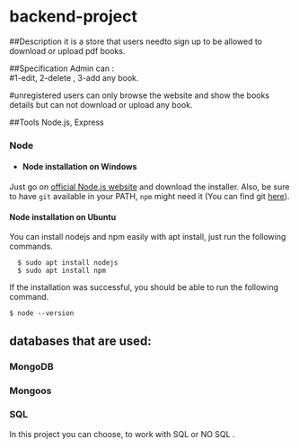 # backend-project
##Description
   it is a store that users needto sign up to be allowed to download or upload pdf books.

##Specification
Admin can :  
            #1-edit,   2-delete ,  3-add any book.
            
            
#unregistered users can only browse the website and show the books details but can not download or upload any book.

##Tools
Node.js, Express


### Node
- #### Node installation on Windows 
 Just go on [official Node.js website](https://nodejs.org/) and download the installer.
Also, be sure to have `git` available in your PATH, `npm` might need it (You can find git [here](https://git-scm.com/)).

#### Node installation on Ubuntu

  You can install nodejs and npm easily with apt install, just run the following commands.

      $ sudo apt install nodejs
      $ sudo apt install npm
      
      
If the installation was successful, you should be able to run the following command.

    $ node --version

##  databases that are used:

   ### MongoDB
   ### Mongoos
   ### SQL
   
  In this project you can choose, to work with SQL or NO SQL . 
   
